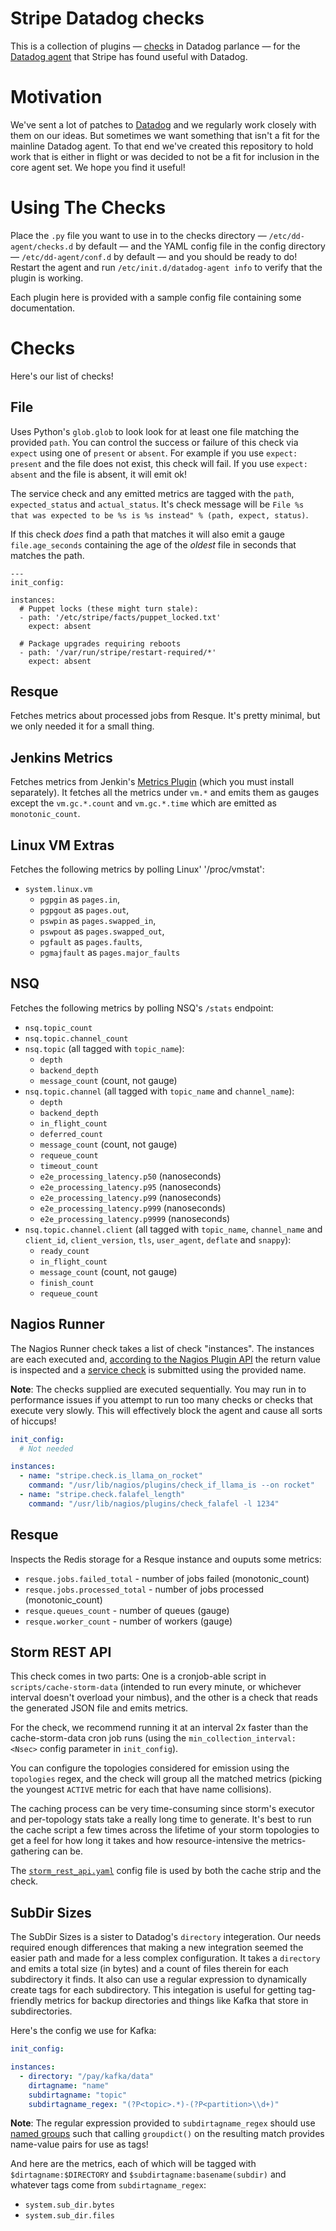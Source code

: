 # Stripe Datadog checks

This is a collection of plugins — [checks](http://docs.datadoghq.com/guides/agent_checks/) in Datadog parlance — for the [Datadog agent](https://github.com/datadog/dd-agent) that Stripe has found useful with Datadog.

# Motivation

We've sent a lot of patches to [Datadog](https://www.datadoghq.com/) and we regularly work closely with them on our ideas. But sometimes we want something that isn't a fit for the mainline Datadog agent. To that end we've created this repository to hold work that is either in flight or was decided to not be a fit for inclusion in the core agent set. We hope you find it useful!

# Using The Checks

Place the `.py` file you want to use in to the checks directory — `/etc/dd-agent/checks.d` by default — and the YAML config file in the config directory — `/etc/dd-agent/conf.d` by default — and you should be ready to do! Restart the agent and run `/etc/init.d/datadog-agent info` to verify that the plugin is working.

Each plugin here is provided with a sample config file containing some documentation.

# Checks

Here's our list of checks!

## File

Uses Python's `glob.glob` to look look for at least one file matching the provided `path`. You can control the success or failure of this check via `expect` using one of `present` or `absent`. For example if you use `expect: present` and the file does not exist, this check will fail. If you use `expect: absent` and the file is absent, it will emit ok!

The service check and any emitted metrics are tagged with the `path`, `expected_status` and `actual_status`. It's check message will be `File %s that was expected to be %s is %s instead" % (path, expect, status)`.

If this check *does* find a path that matches it will also emit a gauge `file.age_seconds` containing the age of the *oldest* file in seconds that matches the path.

```
---
init_config:

instances:
  # Puppet locks (these might turn stale):
  - path: '/etc/stripe/facts/puppet_locked.txt'
    expect: absent

  # Package upgrades requiring reboots
  - path: '/var/run/stripe/restart-required/*'
    expect: absent
```

## Resque

Fetches metrics about processed jobs from Resque. It's pretty minimal, but we only needed it for a small thing.

## Jenkins Metrics

Fetches metrics from Jenkin's [Metrics Plugin](https://wiki.jenkins-ci.org/display/JENKINS/Metrics+Plugin) (which you must install separately). It fetches all the metrics under `vm.*` and emits them as gauges except the `vm.gc.*.count` and `vm.gc.*.time` which are emitted as `monotonic_count`.

## Linux VM Extras

Fetches the following metrics by polling Linux' '/proc/vmstat':

* `system.linux.vm`
  * `pgpgin` as `pages.in`,
  * `pgpgout` as `pages.out`,
  * `pswpin` as `pages.swapped_in`,
  * `pswpout` as `pages.swapped_out`,
  * `pgfault` as `pages.faults`,
  * `pgmajfault` as `pages.major_faults`

## NSQ

Fetches the following metrics by polling NSQ's `/stats` endpoint:

* `nsq.topic_count`
* `nsq.topic.channel_count`
* `nsq.topic` (all tagged with `topic_name`):
  * `depth`
  * `backend_depth`
  * `message_count` (count, not gauge)
* `nsq.topic.channel` (all tagged with `topic_name` and `channel_name`):
  * `depth`
  * `backend_depth`
  * `in_flight_count`
  * `deferred_count`
  * `message_count` (count, not gauge)
  * `requeue_count`
  * `timeout_count`
  * `e2e_processing_latency.p50` (nanoseconds)
  * `e2e_processing_latency.p95` (nanoseconds)
  * `e2e_processing_latency.p99` (nanoseconds)
  * `e2e_processing_latency.p999` (nanoseconds)
  * `e2e_processing_latency.p9999` (nanoseconds)
* `nsq.topic.channel.client` (all tagged with `topic_name`, `channel_name` and `client_id`, `client_version`, `tls`, `user_agent`, `deflate` and `snappy`):
  * `ready_count`
  * `in_flight_count`
  * `message_count` (count, not gauge)
  * `finish_count`
  * `requeue_count`

## Nagios Runner

The Nagios Runner check takes a list of check "instances". The instances are each executed and, [according to the Nagios Plugin API](https://assets.nagios.com/downloads/nagioscore/docs/nagioscore/3/en/pluginapi.html) the return value is inspected and a [service check](http://docs.datadoghq.com/api/#service_checks) is submitted using the provided name.

**Note**: The checks supplied are executed sequentially. You may run in to performance issues if you attempt to run too many checks or checks that execute very slowly. This will effectively block the agent and cause all sorts of hiccups!

```yaml
init_config:
  # Not needed

instances:
  - name: "stripe.check.is_llama_on_rocket"
    command: "/usr/lib/nagios/plugins/check_if_llama_is --on rocket"
  - name: "stripe.check.falafel_length"
    command: "/usr/lib/nagios/plugins/check_falafel -l 1234"
```
## Resque

Inspects the Redis storage for a Resque instance and ouputs some metrics:

* `resque.jobs.failed_total` - number of jobs failed (monotonic_count)
* `resque.jobs.processed_total` - number of jobs processed (monotonic_count)
* `resque.queues_count` - number of queues (gauge)
* `resque.worker_count` - number of workers (gauge)


## Storm REST API

This check comes in two parts: One is a cronjob-able script in
`scripts/cache-storm-data` (intended to run every minute, or whichever
interval doesn't overload your nimbus), and the other is a check that
reads the generated JSON file and emits metrics.

For the check, we recommend running it at an interval 2x faster than
the cache-storm-data cron job runs (using the
`min_collection_interval: <Nsec>` config parameter in `init_config`).

You can configure the topologies considered for emission using the
`topologies` regex, and the check will group all the matched metrics
(picking the youngest `ACTIVE` metric for each that have name
collisions).

The caching process can be very time-consuming since storm's executor
and per-topology stats take a really long time to generate. It's best
to run the cache script a few times across the lifetime of your storm
topologies to get a feel for how long it takes and how
resource-intensive the metrics-gathering can be.

The [`storm_rest_api.yaml`](conf.d/storm_rest_api.yaml.example) config file is used by both the
cache strip and the check.

## SubDir Sizes

The SubDir Sizes is a sister to Datadog's `directory` integeration. Our needs required enough differences that making a new integration
seemed the easier path and made for a less complex configuration.  It takes a `directory` and emits a total size (in bytes) and a
count of files therein for each subdirectory it finds. It also can use a regular expression to dynamically create tags for each subdirectory.
This integation is useful for getting tag-friendly metrics for backup directories and things like Kafka that store in subdirectories.

Here's the config we use for Kafka:
```yaml
init_config:

instances:
  - directory: "/pay/kafka/data"
    dirtagname: "name"
    subdirtagname: "topic"
    subdirtagname_regex: "(?P<topic>.*)-(?P<partition>\\d+)"
```

**Note**: The regular expression provided to `subdirtagname_regex` should use [named groups](https://docs.python.org/2/howto/regex.html#non-capturing-and-named-groups)
such that calling `groupdict()` on the resulting match provides name-value pairs for use as tags!

And here are the metrics, each of which will be tagged with `$dirtagname:$DIRECTORY` and `$subdirtagname:basename(subdir)` and whatever tags come from `subdirtagname_regex`:
  * `system.sub_dir.bytes`
  * `system.sub_dir.files`
